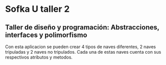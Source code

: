 # Sofka U taller 2

## Taller de diseño y programación: Abstracciones, interfaces y polimorfismo

Con esta aplicacion se pueden crear 4 tipos de naves diferentes, 2 naves tripuladas y 2 naves no tripulados.
Cada una de estas naves cuenta con sus respectivos atributos y metodos.

